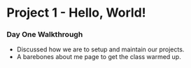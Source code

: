 # Project 1 - Hello, World!

### Day One Walkthrough
* Discussed how we are to setup and maintain our projects.
* A barebones about me page to get the class warmed up.
